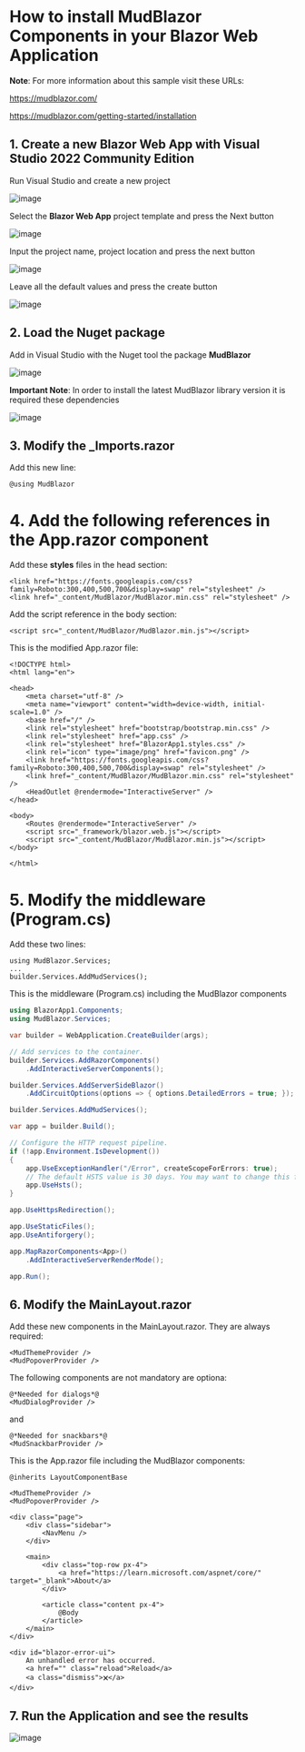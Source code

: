 # How to install MudBlazor Components in your Blazor Web Application

**Note**: For more information about this sample visit these URLs:

https://mudblazor.com/

https://mudblazor.com/getting-started/installation

## 1. Create a new Blazor Web App with Visual Studio 2022 Community Edition 

Run Visual Studio and create a new project

![image](https://github.com/user-attachments/assets/33b9ab5a-c835-47b6-b6b6-771b0f2e3084)

Select the **Blazor Web App** project template and press the Next button

![image](https://github.com/user-attachments/assets/9234548f-21c7-4e42-a7cb-3890be316348)

Input the project name, project location and press the next button 

![image](https://github.com/user-attachments/assets/0d6b8008-44a7-4939-a591-9ac4d9cefb6e)

Leave all the default values and press the create button

![image](https://github.com/user-attachments/assets/0b711e49-fff9-444b-ae1b-942335f0eeed)

## 2. Load the Nuget package

Add in Visual Studio with the Nuget tool the package **MudBlazor**

![image](https://github.com/user-attachments/assets/294ff746-953f-4cd3-b313-213ecbd35564)

**Important Note**: In order to install the latest MudBlazor library version it is required these dependencies

![image](https://github.com/user-attachments/assets/329b2d26-fc43-4c94-80cc-af5ebdf540b5)

## 3. Modify the _Imports.razor

Add this new line:

```
@using MudBlazor
```

# 4. Add the following references in the App.razor component

Add these **styles** files in the head section:

```
<link href="https://fonts.googleapis.com/css?family=Roboto:300,400,500,700&display=swap" rel="stylesheet" />
<link href="_content/MudBlazor/MudBlazor.min.css" rel="stylesheet" />
```

Add the script reference in the body section:

```
<script src="_content/MudBlazor/MudBlazor.min.js"></script>
```

This is the modified App.razor file:

```razor
﻿<!DOCTYPE html>
<html lang="en">

<head>
    <meta charset="utf-8" />
    <meta name="viewport" content="width=device-width, initial-scale=1.0" />
    <base href="/" />
    <link rel="stylesheet" href="bootstrap/bootstrap.min.css" />
    <link rel="stylesheet" href="app.css" />
    <link rel="stylesheet" href="BlazorApp1.styles.css" />
    <link rel="icon" type="image/png" href="favicon.png" />
    <link href="https://fonts.googleapis.com/css?family=Roboto:300,400,500,700&display=swap" rel="stylesheet" />
    <link href="_content/MudBlazor/MudBlazor.min.css" rel="stylesheet" />
    <HeadOutlet @rendermode="InteractiveServer" />
</head>

<body>
    <Routes @rendermode="InteractiveServer" />
    <script src="_framework/blazor.web.js"></script>
    <script src="_content/MudBlazor/MudBlazor.min.js"></script>
</body>

</html>
```

# 5. Modify the middleware (Program.cs)

Add these two lines:

```
using MudBlazor.Services;
...
builder.Services.AddMudServices();
```

This is the middleware (Program.cs) including the MudBlazor components

```csharp
using BlazorApp1.Components;
using MudBlazor.Services;

var builder = WebApplication.CreateBuilder(args);

// Add services to the container.
builder.Services.AddRazorComponents()
    .AddInteractiveServerComponents();

builder.Services.AddServerSideBlazor()
    .AddCircuitOptions(options => { options.DetailedErrors = true; });

builder.Services.AddMudServices();

var app = builder.Build();

// Configure the HTTP request pipeline.
if (!app.Environment.IsDevelopment())
{
    app.UseExceptionHandler("/Error", createScopeForErrors: true);
    // The default HSTS value is 30 days. You may want to change this for production scenarios, see https://aka.ms/aspnetcore-hsts.
    app.UseHsts();
}

app.UseHttpsRedirection();

app.UseStaticFiles();
app.UseAntiforgery();

app.MapRazorComponents<App>()
    .AddInteractiveServerRenderMode();

app.Run();
```

## 6. Modify the MainLayout.razor

Add these new components in the MainLayout.razor. They are always required:

```
<MudThemeProvider />
<MudPopoverProvider />
```

The following components are not mandatory are optiona:

```
@*Needed for dialogs*@
<MudDialogProvider />
```

and

```
@*Needed for snackbars*@
<MudSnackbarProvider />
```

This is the App.razor file including the MudBlazor components:

```razor
﻿@inherits LayoutComponentBase

<MudThemeProvider />
<MudPopoverProvider />

<div class="page">
    <div class="sidebar">
        <NavMenu />
    </div>

    <main>
        <div class="top-row px-4">
            <a href="https://learn.microsoft.com/aspnet/core/" target="_blank">About</a>
        </div>

        <article class="content px-4">
            @Body
        </article>
    </main>
</div>

<div id="blazor-error-ui">
    An unhandled error has occurred.
    <a href="" class="reload">Reload</a>
    <a class="dismiss">🗙</a>
</div>
```

## 7. Run the Application and see the results

![image](https://github.com/user-attachments/assets/9536df06-95d0-4d03-b3dd-a463cbb3bd1f)



